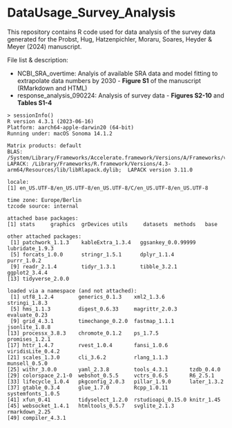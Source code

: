 # DataUsage_Survey_Analysis

This repository contains R code used for data analysis of the survey data generated for the Probst, Hug, Hatzenpichler, Moraru, Soares, Heyder & Meyer (2024) manuscript.

File list & description:

 - NCBI_SRA_overtime: Analyis of available SRA data and model fitting to extrapolate data numbers by 2030 - **Figure S1** of the manuscript (RMarkdown and HTML)
 - response_analysis_090224: Analysis of survey data - **Figures S2-10** and **Tables S1-4**

```
> sessionInfo()
R version 4.3.1 (2023-06-16)
Platform: aarch64-apple-darwin20 (64-bit)
Running under: macOS Sonoma 14.1.2

Matrix products: default
BLAS:   /System/Library/Frameworks/Accelerate.framework/Versions/A/Frameworks/vecLib.framework/Versions/A/libBLAS.dylib 
LAPACK: /Library/Frameworks/R.framework/Versions/4.3-arm64/Resources/lib/libRlapack.dylib;  LAPACK version 3.11.0

locale:
[1] en_US.UTF-8/en_US.UTF-8/en_US.UTF-8/C/en_US.UTF-8/en_US.UTF-8

time zone: Europe/Berlin
tzcode source: internal

attached base packages:
[1] stats     graphics  grDevices utils     datasets  methods   base     

other attached packages:
 [1] patchwork_1.1.3    kableExtra_1.3.4   ggsankey_0.0.99999 lubridate_1.9.3   
 [5] forcats_1.0.0      stringr_1.5.1      dplyr_1.1.4        purrr_1.0.2       
 [9] readr_2.1.4        tidyr_1.3.1        tibble_3.2.1       ggplot2_3.4.4     
[13] tidyverse_2.0.0   

loaded via a namespace (and not attached):
 [1] utf8_1.2.4        generics_0.1.3    xml2_1.3.6        stringi_1.8.3    
 [5] hms_1.1.3         digest_0.6.33     magrittr_2.0.3    evaluate_0.23    
 [9] grid_4.3.1        timechange_0.2.0  fastmap_1.1.1     jsonlite_1.8.8   
[13] processx_3.8.3    chromote_0.1.2    ps_1.7.5          promises_1.2.1   
[17] httr_1.4.7        rvest_1.0.4       fansi_1.0.6       viridisLite_0.4.2
[21] scales_1.3.0      cli_3.6.2         rlang_1.1.3       munsell_0.5.0    
[25] withr_3.0.0       yaml_2.3.8        tools_4.3.1       tzdb_0.4.0       
[29] colorspace_2.1-0  webshot_0.5.5     vctrs_0.6.5       R6_2.5.1         
[33] lifecycle_1.0.4   pkgconfig_2.0.3   pillar_1.9.0      later_1.3.2      
[37] gtable_0.3.4      glue_1.7.0        Rcpp_1.0.11       systemfonts_1.0.5
[41] xfun_0.41         tidyselect_1.2.0  rstudioapi_0.15.0 knitr_1.45       
[45] websocket_1.4.1   htmltools_0.5.7   svglite_2.1.3     rmarkdown_2.25   
[49] compiler_4.3.1
```
